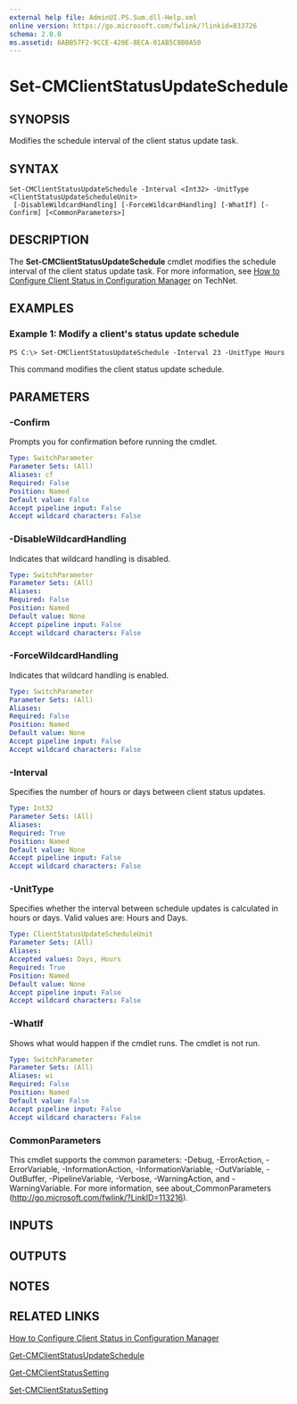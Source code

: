 ```yaml
---
external help file: AdminUI.PS.Sum.dll-Help.xml
online version: https://go.microsoft.com/fwlink/?linkid=833726
schema: 2.0.0
ms.assetid: 6ABB57F2-9CCE-420E-8ECA-01AB5C8B0A50
---
```


# Set-CMClientStatusUpdateSchedule

## SYNOPSIS
Modifies the schedule interval of the client status update task.

## SYNTAX

```
Set-CMClientStatusUpdateSchedule -Interval <Int32> -UnitType <ClientStatusUpdateScheduleUnit>
 [-DisableWildcardHandling] [-ForceWildcardHandling] [-WhatIf] [-Confirm] [<CommonParameters>]
```

## DESCRIPTION
The **Set-CMClientStatusUpdateSchedule** cmdlet modifies the schedule interval of the client status update task.
For more information, see [How to Configure Client Status in Configuration Manager](http://go.microsoft.com/fwlink/?LinkId=247263) on TechNet.

## EXAMPLES

### Example 1: Modify a client's status update schedule
```
PS C:\> Set-CMClientStatusUpdateSchedule -Interval 23 -UnitType Hours
```

This command modifies the client status update schedule.

## PARAMETERS

### -Confirm
Prompts you for confirmation before running the cmdlet.

```yaml
Type: SwitchParameter
Parameter Sets: (All)
Aliases: cf
Required: False
Position: Named
Default value: False
Accept pipeline input: False
Accept wildcard characters: False
```

### -DisableWildcardHandling
Indicates that wildcard handling is disabled.

```yaml
Type: SwitchParameter
Parameter Sets: (All)
Aliases: 
Required: False
Position: Named
Default value: None
Accept pipeline input: False
Accept wildcard characters: False
```

### -ForceWildcardHandling
Indicates that wildcard handling is enabled.

```yaml
Type: SwitchParameter
Parameter Sets: (All)
Aliases: 
Required: False
Position: Named
Default value: None
Accept pipeline input: False
Accept wildcard characters: False
```

### -Interval
Specifies the number of hours or days between client status updates.

```yaml
Type: Int32
Parameter Sets: (All)
Aliases: 
Required: True
Position: Named
Default value: None
Accept pipeline input: False
Accept wildcard characters: False
```

### -UnitType
Specifies whether the interval between schedule updates is calculated in hours or days.
Valid values are: Hours and Days.

```yaml
Type: ClientStatusUpdateScheduleUnit
Parameter Sets: (All)
Aliases: 
Accepted values: Days, Hours
Required: True
Position: Named
Default value: None
Accept pipeline input: False
Accept wildcard characters: False
```

### -WhatIf
Shows what would happen if the cmdlet runs.
The cmdlet is not run.

```yaml
Type: SwitchParameter
Parameter Sets: (All)
Aliases: wi
Required: False
Position: Named
Default value: False
Accept pipeline input: False
Accept wildcard characters: False
```

### CommonParameters
This cmdlet supports the common parameters: -Debug, -ErrorAction, -ErrorVariable, -InformationAction, -InformationVariable, -OutVariable, -OutBuffer, -PipelineVariable, -Verbose, -WarningAction, and -WarningVariable. For more information, see about_CommonParameters (http://go.microsoft.com/fwlink/?LinkID=113216).

## INPUTS

## OUTPUTS

## NOTES

## RELATED LINKS

[How to Configure Client Status in Configuration Manager](http://go.microsoft.com/fwlink/?LinkId=247263)

[Get-CMClientStatusUpdateSchedule](./Get-CMClientStatusUpdateSchedule.md)

[Get-CMClientStatusSetting](./Get-CMClientStatusSetting.md)

[Set-CMClientStatusSetting](./Set-CMClientStatusSetting.md)


